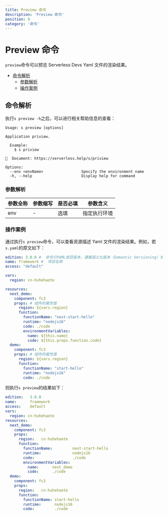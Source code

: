 ```yaml
---
title: Preview 命令
description: 'Preview 命令'
position: 9
category: '命令'
---
```

# Preview 命令

`preview`命令可以预览 Serverless Devs Yaml 文件的渲染结果。

- [命令解析](#命令解析)
    - [参数解析](#参数解析)
    - [操作案例](#操作案例)

## 命令解析

执行`s preview -h`之后，可以进行相关帮助信息的查看：

```shell script
Usage: s preview [options]

Application priview.
  
  Example:
    $ s priview
    
📖  Document: https://serverless.help/s/priview

Options:
  --env <envName>                 Specify the environment name
  -h, --help                      Display help for command
```

### 参数解析

| 参数全称 | 参数缩写 | 是否必填 | 参数含义 |
|-----|-----|-----|-----|
| env | - | 选填 | 指定执行环境 |

### 操作案例

通过执行`s preview`命令，可以查看资源描述 Yaml 文件的渲染结果。例如，若`s.yaml`的原文如下：

```yaml
edition: 3.0.0 #  命令行YAML规范版本，遵循语义化版本（Semantic Versioning）规范
name: framework #  项目名称
access: "default"

vars:
  region: cn-huhehaote

resources:
  next_demo:
    component: fc3
    props: # 组件的属性值
      region: ${vars.region}
      function:
        functionName: "next-start-hello"
        runtime: "nodejs16"
        code: ./code
        environmentVariables:
          name: ${this.name}
          code: ${this.props.function.code}
  demo:
    component: fc3
    props: # 组件的属性值
      region: ${vars.region}
      function:
        functionName: "start-hello"
        runtime: "nodejs16"
        code: ./code
```

则执行`s preview`的结果如下：

```yaml
edition:   3.0.0
name:      framework
access:    default
vars: 
  region: cn-huhehaote
resources: 
  next_demo: 
    component: fc3
    props: 
      region:   cn-huhehaote
      function: 
        functionName:         next-start-hello
        runtime:              nodejs16
        code:                 ./code
        environmentVariables: 
          name:      next_demo
          code:      ./code
  demo: 
    component: fc3
    props: 
      region:   cn-huhehaote
      function: 
        functionName: start-hello
        runtime:      nodejs16
        code:         ./code
```
